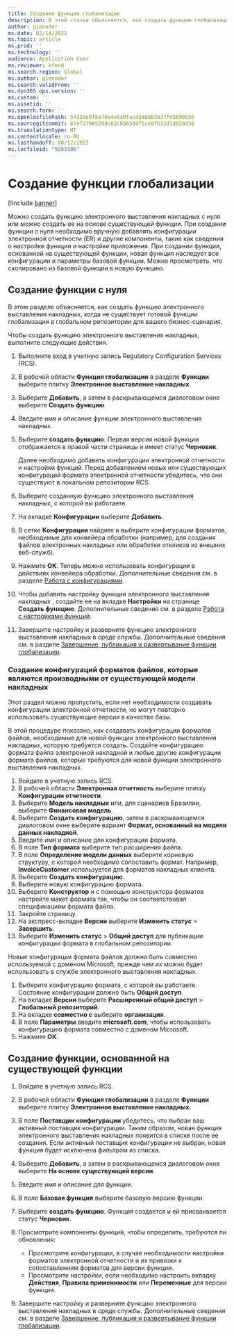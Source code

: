 ```yaml
---
title: Создание функции глобализации
description: В этой статье объясняется, как создать функцию глобализации.
author: gionoder
ms.date: 02/14/2022
ms.topic: article
ms.prod: ''
ms.technology: ''
audience: Application User
ms.reviewer: kfend
ms.search.region: Global
ms.author: gionoder
ms.search.validFrom: ''
ms.dyn365.ops.version: ''
ms.custom: ''
ms.assetid: ''
ms.search.form: ''
ms.openlocfilehash: 5432de8f8a70a4e6a0facd546083b37fd8690556
ms.sourcegitcommit: 87e727005399c82cbb6509f5ce9fb33d18928d30
ms.translationtype: HT
ms.contentlocale: ru-RU
ms.lasthandoff: 08/12/2022
ms.locfileid: "9283186"
---
```

# <a name="create-a-globalization-feature"></a>Создание функции глобализации

[!include [banner](../includes/banner.md)]

Можно создать функцию электронного выставления накладных с нуля или можно создать ее на основе существующей функции. При создании функции с нуля необходимо вручную добавлять конфигурации электронной отчетности (ER) и другие компоненты, такие как сведения о настройке функции и настройке приложения. При создании функции, основанной на существующей функции, новая функция наследует все конфигурации и параметры базовой функции. Можно просмотреть, что скопировано из базовой функции в новую функцию.

## <a name="create-a-feature-from-scratch"></a>Создание функции с нуля

В этом разделе объясняется, как создать функцию электронного выставления накладных, когда не существует готовой функции глобализации в глобальном репозитории для вашего бизнес-сценария.

Чтобы создать функцию электронного выставления накладных, выполните следующие действия.

1. Выполните вход в учетную запись Regulatory Configuration Services (RCS).
2. В рабочей области **Функция глобализации** в разделе **Функции** выберите плитку **Электронное выставление накладных**.
3. Выберите **Добавить**, а затем в раскрывающемся диалоговом окне выберите **Создать функцию**.
4. Введите имя и описание функции электронного выставления накладных.
5. Выберите **создать функцию**. Первая версия новой функции отображается в правой части страницы и имеет статус **Черновик**.

    Далее необходимо добавить конфигурации электронной отчетности и настройки функций. Перед добавлением новых или существующих конфигураций формата электронной отчетности убедитесь, что они существуют в локальном репозитории RCS.

6. Выберите созданную функцию электронного выставления накладных, с которой вы работаете.
7. На вкладке **Конфигурации** выберите **Добавить**.
8. В сетке **Конфигурации** найдите и выберите конфигурации форматов, необходимые для конвейера обработки (например, для создания файлов электронных накладных или обработки откликов из внешних веб-служб).
9. Нажмите **ОК**. Теперь можно использовать конфигурации в действиях конвейера обработки. Дополнительные сведения см. в разделе [Работа с конфигурациями](e-invoicing-work-configurations.md).
10. Чтобы добавить настройку функции электронного выставления накладных , создайте ее на вкладке **Настройки** на странице **Создать функцию**. Дополнительные сведения см. в разделе [Работа с настройками функций](e-invoicing-feature-setup.md).
11. Завершите настройку и разверните функцию электронного выставления накладных в среде службы. Дополнительные сведения см. в разделе [Завершение, публикация и развертывание функции глобализации](e-invoicing-complete-publish-deploy-globalization-feature.md).

### <a name="create-file-format-configurations-that-are-derived-from-the-existing-invoice-model"></a>Создание конфигураций форматов файлов, которые являются производными от существующей модели накладных

Этот раздел можно пропустить, если нет необходимости создавать конфигурации электронной отчетности, но могут повторно использовать существующие версии в качестве базы.

В этой процедуре показано, как создавать конфигурации форматов файлов, необходимые для новой функции электронного выставления накладных, которую требуется создать. Создайте конфигурацию формата файла электронной накладной и любые другие конфигурации формата файлов, которые требуются для новой функции электронного выставления накладных.

1. Войдите в учетную запись RCS.
2. В рабочей области **Электронная отчетность** выберите плитку **Конфигурации отчетности**.
3. Выберите **Модель накладных** или, для сценариев Бразилии, выберите **Финансовая модель**.
4. Выберите **Создать конфигурацию**, затем в раскрывающемся диалоговом окне выберите вариант **Формат, основанный на модели данных накладной**.
5. Введите имя и описание для конфигурации формата.
6. В поле **Тип формата** выберите тип расширения файла.
7. В поле **Определение модели данных** выберите корневую структуру, с которой необходимо сопоставить формат. Например, **InvoiceCustomer** используется для форматов накладных клиента.
8. Выберите **Создать конфигурацию**.
9. Выберите новую конфигурацию формата.
10. Выберите **Конструктор** и с помощью конструктора форматов настройте макет формата так, чтобы он соответствовал спецификациям формата файла.
11. Закройте страницу.
12. На экспресс-вкладке **Версии** выберите **Изменить статус** \> **Завершить**.
13. Выберите **Изменить статус** \> **Общий доступ** для публикации конфигурации формата в глобальном репозитории.

Новые конфигурации формата файлов должна быть совместно используемой с доменом Microsoft, прежде чем их можно будет использовать в службе электронного выставления накладных.

1. Выберите конфигурацию формата, с которой вы работаете. Состояние конфигурации должно быть **Общий доступ**.
2. На вкладке **Версии** выберите **Расширенный общий доступ** \> **Глобальный репозиторий**.
3. На вкладке **совместно с** выберите **организация**.
4. В поле **Параметры** введите **microsoft.com**, чтобы использовать конфигурацию формата совместно с доменом Microsoft.
5. Нажмите **ОК**.

## <a name="create-a-feature-that-is-based-on-an-existing-feature"></a>Создание функции, основанной на существующей функции

1. Войдите в учетную запись RCS.
2. В рабочей области **Функция глобализации** в разделе **Функции** выберите плитку **Электронное выставление накладных**.
3. В поле **Поставщик конфигурации** убедитесь, что выбран ваш активный поставщик конфигурации. Таким образом, новая функция электронного выставления накладных появится в списке после ее создания. Если активный поставщик конфигурации не выбран, новая функция будет исключена фильтром из списка.
4. Выберите **Добавить**, а затем в раскрывающемся диалоговом окне выберите **На основе существующей версии**.
5. Введите имя и описание для функции.
6. В поле **Базовая функция** выберите базовую версию функции.
7. Выберите **создать функцию**. Функция создается и ей присваивается статус **Черновик**.
8. Просмотрите компоненты функций, чтобы определить, требуются ли обновления:

    - Просмотрите конфигурации, в случае необходимости настройки форматов электронной отчетности и их привязки к сопоставлениям форматов для версии функции.
    - Просмотрите настройки, если необходимо настроить вкладку **Действия**, **Правила применимости** или **Переменные** для версии функции.

9. Завершите настройку и разверните функцию электронного выставления накладных в среде службы. Дополнительные сведения см. в разделе [Завершение, публикация и развертывание функции глобализации](e-invoicing-complete-publish-deploy-globalization-feature.md).
